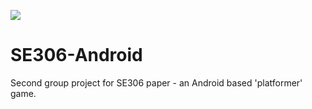 ![](http://jennafin.github.io/SE306-Android/presentations/images/logo-horizontal.png)

SE306-Android
=============

Second group project for SE306 paper - an Android based 'platformer' game.
